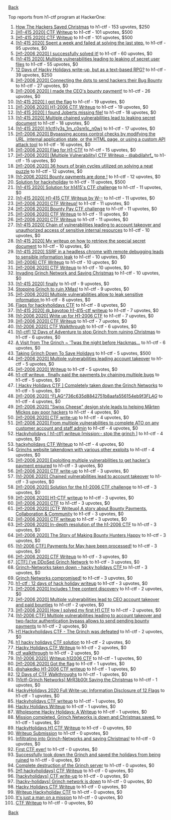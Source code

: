 [Back](../README.md)

Top reports from h1-ctf program at HackerOne:

1. [How The Hackers Saved Christmas](https://hackerone.com/reports/1069335) to h1-ctf - 153 upvotes, $250
2. [[H1-415 2020] CTF Writeup](https://hackerone.com/reports/776634) to h1-ctf - 101 upvotes, $500
3. [[H1-415 2020] CTF Writeup](https://hackerone.com/reports/776634) to h1-ctf - 101 upvotes, $500
4. [[h1-415 2020] Spent a week and failed at solving the last step.](https://hackerone.com/reports/781265) to h1-ctf - 95 upvotes, $0
5. [[H1-2006 2020] I successfully solved it!](https://hackerone.com/reports/887818) to h1-ctf - 60 upvotes, $0
6. [[h1-415 2020] Multiple vulnerabilities leading to leaking of secret user files](https://hackerone.com/reports/780036) to h1-ctf - 55 upvotes, $0
7. [12 Days of Hacky Holidays write-up, but as a text-based RPG?](https://hackerone.com/reports/1066851) to h1-ctf - 39 upvotes, $250
8. [[H1-2006 2020]  Connecting the dots to send hackers their Bug Bounty](https://hackerone.com/reports/889886) to h1-ctf - 27 upvotes, $0
9. [[H1-2006 2020] I made the CEO's bounty payment!](https://hackerone.com/reports/887816) to h1-ctf - 26 upvotes, $0
10. [[h1-415 2020] I got the flag](https://hackerone.com/reports/777099) to h1-ctf - 19 upvotes, $0
11. [[H1-2006 2020] H1-2006 CTF Writeup](https://hackerone.com/reports/887611) to h1-ctf - 19 upvotes, $0
12. [[h1-415 2020] I found Joberts missing file!](https://hackerone.com/reports/780676) to h1-ctf - 18 upvotes, $0
13. [[h1-415 2020] Multiple chained vulnerabilities lead to leaking secret document](https://hackerone.com/reports/777241) to h1-ctf - 18 upvotes, $0
14. [[h1-415 2020] h1ctf{y3s_1m_c0sm1c_n0w}](https://hackerone.com/reports/781253) to h1-ctf - 17 upvotes, $0
15. [[H1-2006 2020] Bypassing access control checks by modifying the URL, internal application state, or the HTML page, or using a custom API attack tool](https://hackerone.com/reports/895172) to h1-ctf - 16 upvotes, $0
16. [[H1-2006 2020] Flag for H1-CTF](https://hackerone.com/reports/888141) to h1-ctf - 15 upvotes, $0
17. [[H1-2006 2020] [Multiple Vulnerability] CTF Writeup - @abdilahrf_](https://hackerone.com/reports/888484) to h1-ctf - 15 upvotes, $0
18. [[H1-2006 2020]  36 hours of brain cycles utilized on solving a neat puzzle](https://hackerone.com/reports/889793) to h1-ctf - 12 upvotes, $0
19. [[h1-2006 2020] Bounty payments are done !](https://hackerone.com/reports/895824) to h1-ctf - 12 upvotes, $0
20. [Solution for hackyholiday](https://hackerone.com/reports/1065495) to h1-ctf - 11 upvotes, $500
21. [[h1-415 2020] Solution for h1415's CTF challenge](https://hackerone.com/reports/776699) to h1-ctf - 11 upvotes, $0
22. [[h1-415 2020] H1-415 CTF Writeup by W--](https://hackerone.com/reports/780285) to h1-ctf - 11 upvotes, $0
23. [[H1-2006 2020] CTF Writeup!](https://hackerone.com/reports/889293) to h1-ctf - 11 upvotes, $0
24. [[H1-2006 2020] Bounty Pay CTF challenge](https://hackerone.com/reports/895798) to h1-ctf - 11 upvotes, $0
25. [[H1-2006 2020] CTF Writeup](https://hackerone.com/reports/888939) to h1-ctf - 11 upvotes, $0
26. [[H1-2006 2020] CTF Writeup](https://hackerone.com/reports/893305) to h1-ctf - 11 upvotes, $0
27. [[h1-415 2020] Chain of vulnerabilities leading to account takeover and unauthorized access of sensitive internal resources](https://hackerone.com/reports/781281) to h1-ctf - 10 upvotes, $0
28. [[h1-415 2020] My writeup on how to retrieve the special secret document](https://hackerone.com/reports/776684) to h1-ctf - 10 upvotes, $0
29. [[h1-415 2020] SSRF in a headless chrome with remote debugging leads to sensible information leak](https://hackerone.com/reports/781295) to h1-ctf - 10 upvotes, $0
30. [[H1-2006] CTF Writeup](https://hackerone.com/reports/895778) to h1-ctf - 10 upvotes, $0
31. [[H1-2006 2020] CTF Writeup](https://hackerone.com/reports/888253) to h1-ctf - 10 upvotes, $0
32. [Invading Grinch Network and Saving Christmas](https://hackerone.com/reports/1065829) to h1-ctf - 10 upvotes, $0
33. [[h1-415 2020] finally](https://hackerone.com/reports/779910) to h1-ctf - 9 upvotes, $0
34. [Stopping Grinch to ruin XMas!](https://hackerone.com/reports/1065485) to h1-ctf - 9 upvotes, $0
35. [[H1-2006 2020] Multiple vulnerabilities allow to leak sensitive information ](https://hackerone.com/reports/895202) to h1-ctf - 8 upvotes, $0
36. [Flags for hackyholidays CTF](https://hackerone.com/reports/1065516) to h1-ctf - 8 upvotes, $0
37. [[h1-415 2020] @_bayotop h1-415-ctf writeup](https://hackerone.com/reports/779113) to h1-ctf - 7 upvotes, $0
38. [[h1-2006 2020] Write up for H1-2006 CTF](https://hackerone.com/reports/895772) to h1-ctf - 7 upvotes, $0
39. [[H1-2006 2020]   CTF Writeup](https://hackerone.com/reports/887766) to h1-ctf - 7 upvotes, $0
40. [[h1-2006 2020] CTF Walkthrough](https://hackerone.com/reports/895780) to h1-ctf - 6 upvotes, $0
41. [[h1-ctf] 12 Days of Adventure to stop Grinch from ruining Christmas](https://hackerone.com/reports/1067087) to h1-ctf - 6 upvotes, $0
42. [A Visit from The Grinch ~ 'Twas the night before Hackmas...](https://hackerone.com/reports/1067912) to h1-ctf - 6 upvotes, $0
43. [Taking Grinch Down To Save Holidays](https://hackerone.com/reports/1067037) to h1-ctf - 5 upvotes, $500
44. [[H1-2006 2020]  Multiple vulnerabilities leading account takeover](https://hackerone.com/reports/887700) to h1-ctf - 5 upvotes, $0
45. [[H1-2006 2020] Writeup](https://hackerone.com/reports/894170) to h1-ctf - 5 upvotes, $0
46. [h1-ctf writeup , finally paid the payments by chaining multiple bugs](https://hackerone.com/reports/894110) to h1-ctf - 5 upvotes, $0
47. [[ Hacky Holidays CTF ] Completely taken down the Grinch Networks](https://hackerone.com/reports/1066914) to h1-ctf - 5 upvotes, $0
48. [[H1-2006 2020]  ^FLAG^736c635d8842751b8aafa556154eb9f3$FLAG$](https://hackerone.com/reports/888331) to h1-ctf - 4 upvotes, $0
49. [[H1-2006 2020]  "Swiss Cheese" design style leads to helping Mårten Mickos pay poor hackers](https://hackerone.com/reports/890272) to h1-ctf - 4 upvotes, $0
50. [[H1-2006 2020] CTF write-up](https://hackerone.com/reports/894604) to h1-ctf - 4 upvotes, $0
51. [[H1-2006 2020] From multiple vulnerabilities to complete ATO on any customer account and staff admin](https://hackerone.com/reports/894863) to h1-ctf - 4 upvotes, $0
52. [Hackyholidays [ h1-ctf] writeup [mission:- stop the grinch ]](https://hackerone.com/reports/1069396) to h1-ctf - 4 upvotes, $0
53. [hackyholidays CTF Writeup](https://hackerone.com/reports/1069080) to h1-ctf - 4 upvotes, $0
54. [Grinchs website takendown with various other exploits](https://hackerone.com/reports/1069034) to h1-ctf - 4 upvotes, $0
55. [[H1-2006 2020] Exploiting multiple vulnerabilities to get hacker's payment ensured](https://hackerone.com/reports/894949) to h1-ctf - 3 upvotes, $0
56. [[H1-2006 2020] CTF write-up](https://hackerone.com/reports/890555) to h1-ctf - 3 upvotes, $0
57. [[h1-2006 2020]  Chained vulnerabilities lead to account takeover](https://hackerone.com/reports/895650) to h1-ctf - 3 upvotes, $0
58. [[H1-2006 2020] Solution for the h1-2006 CTF challenge](https://hackerone.com/reports/891093) to h1-ctf - 3 upvotes, $0
59. [[H1-2006 2020]  H1-CTF writeup](https://hackerone.com/reports/887889) to h1-ctf - 3 upvotes, $0
60. [[H1-2006 2020] CTF](https://hackerone.com/reports/887993) to h1-ctf - 3 upvotes, $0
61. [[H1-2006 2020] [CTF Writeup] A story about Bounty Payments, Collaboration & Community](https://hackerone.com/reports/892337) to h1-ctf - 3 upvotes, $0
62. [[H1-2006 2020] CTF writeup](https://hackerone.com/reports/892632) to h1-ctf - 3 upvotes, $0
63. [[H1-2006 2020] In-depth resolution of the h1-2006 CTF](https://hackerone.com/reports/894174) to h1-ctf - 3 upvotes, $0
64. [[H1-2006 2020]  The Story of Making Bounty Hunters Happy](https://hackerone.com/reports/889333) to h1-ctf - 3 upvotes, $0
65. [[h1-2006 CTF] Payments for May have been processed!](https://hackerone.com/reports/894165) to h1-ctf - 3 upvotes, $0
66. [[H1-2006 2020] CTF Writeup](https://hackerone.com/reports/893395) to h1-ctf - 3 upvotes, $0
67. [[CTF] I've DDoSed Grinch Network](https://hackerone.com/reports/1065493) to h1-ctf - 3 upvotes, $0
68. [Grinch-Networks taken down - hacky holidays CTF ](https://hackerone.com/reports/1069189) to h1-ctf - 3 upvotes, $0
69. [Grinch Networks compromised!](https://hackerone.com/reports/1066504) to h1-ctf - 3 upvotes, $0
70. [h1-ctf : 12 days of hack holiday writeup](https://hackerone.com/reports/1069175) to h1-ctf - 3 upvotes, $0
71. [[H1-2006 2020]  Includes 1 free content discovery](https://hackerone.com/reports/894198) to h1-ctf - 2 upvotes, $0
72. [[H1-2006 2020]  Multiple vulnerabilities lead to CEO account takeover and paid bounties](https://hackerone.com/reports/890196) to h1-ctf - 2 upvotes, $0
73. [[H1-2006 2020] How I solved my first H1 CTF](https://hackerone.com/reports/895587) to h1-ctf - 2 upvotes, $0
74. [[h1-2006 CTF] Multiple vulnerabilities leading to account takeover and two-factor authentication bypass allows to send pending bounty payments](https://hackerone.com/reports/895722) to h1-ctf - 2 upvotes, $0
75. [H1 Hackyholidays CTF - The Grinch was defeated](https://hackerone.com/reports/1069467) to h1-ctf - 2 upvotes, $0
76. [h1 hacky holidays CTF solution](https://hackerone.com/reports/1065517) to h1-ctf - 2 upvotes, $0
77. [Hacky Holidays CTF Writeup](https://hackerone.com/reports/1066801) to h1-ctf - 2 upvotes, $0
78. [ctf walkthrough](https://hackerone.com/reports/1065468) to h1-ctf - 2 upvotes, $0
79. [[h1-2006 2020]  Writeup h12006 CTF](https://hackerone.com/reports/895795) to h1-ctf - 1 upvotes, $0
80. [[H1-2006 2020]  Got the flag](https://hackerone.com/reports/887744) to h1-ctf - 1 upvotes, $0
81. [@shakedko H1-2006 CTF writeup](https://hackerone.com/reports/894623) to h1-ctf - 1 upvotes, $0
82. [12 Days of CTF Walkthroughs](https://hackerone.com/reports/1068433) to h1-ctf - 1 upvotes, $0
83. [[h1ctf-Grinch Networks] MrR3b00t Saving the Christmas](https://hackerone.com/reports/1068934) to h1-ctf - 1 upvotes, $0
84. [HackyHolidays 2020 Full Write-up: Information Disclosure of 12 Flags](https://hackerone.com/reports/1068434) to h1-ctf - 1 upvotes, $0
85. [Hackyholidays CTF writeup](https://hackerone.com/reports/1065583) to h1-ctf - 1 upvotes, $0
86. [Hacky Holidays Writeup](https://hackerone.com/reports/1067835) to h1-ctf - 1 upvotes, $0
87. [Wholesome Hacky Holidays: A Writeup](https://hackerone.com/reports/1066135) to h1-ctf - 1 upvotes, $0
88. [Mission completed. Grinch Networks is down and Christmas saved.](https://hackerone.com/reports/1067090) to h1-ctf - 1 upvotes, $0
89. [HackyHolidays H1 CTF Writeup](https://hackerone.com/reports/1068881) to h1-ctf - 0 upvotes, $0
90. [Writeup Submission](https://hackerone.com/reports/1068880) to h1-ctf - 0 upvotes, $0
91. [Infiltrating into Grinch-Networks and saving Christmas!](https://hackerone.com/reports/1069141) to h1-ctf - 0 upvotes, $0
92. [First CTF ever!](https://hackerone.com/reports/1069263) to h1-ctf - 0 upvotes, $0
93. [Successfully took down the Grinch and saved the holidays from being ruined](https://hackerone.com/reports/1067530) to h1-ctf - 0 upvotes, $0
94. [Complete destruction of the Grinch server](https://hackerone.com/reports/1065885) to h1-ctf - 0 upvotes, $0
95. [[H1 hackyholidays] CTF Writeup](https://hackerone.com/reports/1069171) to h1-ctf - 0 upvotes, $0
96. [[hackyholidays] CTF write-up](https://hackerone.com/reports/1069376) to h1-ctf - 0 upvotes, $0
97. [[hacky-holidays] Grinch network is down](https://hackerone.com/reports/1066206) to h1-ctf - 0 upvotes, $0
98. [Hacky Holidays CTF Writeup](https://hackerone.com/reports/1066007) to h1-ctf - 0 upvotes, $0
99. [Writeup Hackyholiday CTF](https://hackerone.com/reports/1065731) to h1-ctf - 0 upvotes, $0
100. [It's just a man on a mission](https://hackerone.com/reports/1069388) to h1-ctf - 0 upvotes, $0
101. [CTF Writeup](https://hackerone.com/reports/1066233) to h1-ctf - 0 upvotes, $0


[Back](../README.md)